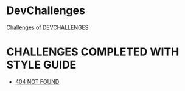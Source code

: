 # DevChallenges

[Challenges of DEVCHALLENGES](https://www.devchallenges.io/challenges)

# CHALLENGES COMPLETED WITH STYLE GUIDE 

- [404 NOT FOUND](https://jonathanmanzanodiaz.github.io/DevChallenges/404-not-found)